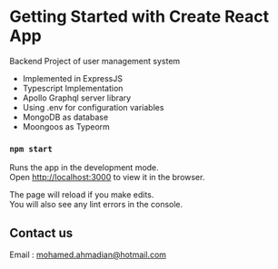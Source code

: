 # Getting Started with Create React App

Backend Project of user management system

- Implemented in ExpressJS
- Typescript Implementation
- Apollo Graphql server library
- Using .env for configuration variables
- MongoDB as database
- Moongoos as Typeorm

### `npm start`

Runs the app in the development mode.\
Open [http://localhost:3000](http://localhost:3000) to view it in the browser.

The page will reload if you make edits.\
You will also see any lint errors in the console.

## Contact us

Email : mohamed.ahmadian@hotmail.com
